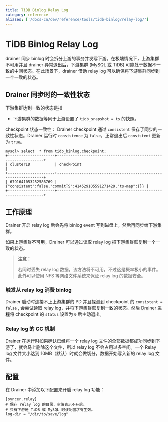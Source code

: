 ```yaml
---
title: TiDB Binlog Relay Log
category: reference
aliases: ['/docs-cn/dev/reference/tools/tidb-binlog/relay-log/']
---
```


# TiDB Binlog Relay Log

drainer 同步 binlog 时会拆分上游的事务并发写下游。在极端情况下，上游集群不可用并且 drainer 异常退出后，下游集群 (MySQL 或 TiDB) 可能处于数据不一致的中间状态。在此场景下，drainer 借助 relay log 可以确保将下游集群同步到一个一致的状态。

## Drainer 同步时的一致性状态

下游集群达到一致的状态是指

* 下游集群的数据等同于上游设置了 `tidb_snapshot = ts` 的快照。

checkpoint 状态一致性： Drainer checkpoint 通过 `consistent` 保存了同步的一致性状态。Drainer 运行时 `consistence` 为 `false`，正常退出后 `consistent` 更新为 `true`。

```
mysql> select  * from tidb_binlog.checkpoint;
+---------------------+----------------------------------------------------------------+
| clusterID           | checkPoint                                                     |
+---------------------+----------------------------------------------------------------+
| 6791641053252586769 | {"consistent":false,"commitTS":414529105591271429,"ts-map":{}} |
+---------------------+----------------------------------------------------------------+
```

## 工作原理

Drainer 开启 relay log 后会先将 binlog event 写到磁盘上，然后再同步给下游集群。

如果上游集群不可用，Drainer 可以通过读取 relay log 把下游集群恢复到一个一致的状态。

> **注意：**
>
> 若同时丢失 relay log 数据，该方法将不可用，不过这是概率极小的事件。此外可以使用 NFS 等网络文件系统来保证 relay log 的数据安全。

### 触发从 relay log 消费 binlog

Drainer 启动时连接不上上游集群的 PD 并且探测到 checkpoint 的 `consistent = false` , 会尝试读取 relay log，并将下游集群恢复到一致的状态。然后 Drainer 进程将 checkpoint 的 `status` 设置为 `0` 后主动退出。

### Relay log 的 GC 机制

Drainer 在运行时如果确认已经将一个 relay log 文件的全部数据都成功同步到下游了，就会马上删除这个文件，所以 relay log 不会占用过多空间。一个 Relay log 文件大小达到 10MB（默认）时就会做切分，数据开始写入新的 relay log 文件。

## 配置

在 Drainer 中添加以下配置来开启 relay log 功能：

```
[syncer.relay]
# 保存 relay log 的目录，空值表示不开启。
# 只有下游是 TiDB 或 MySQL 时该配置才有生效。
log-dir = "/dir/to/save/log"
```
